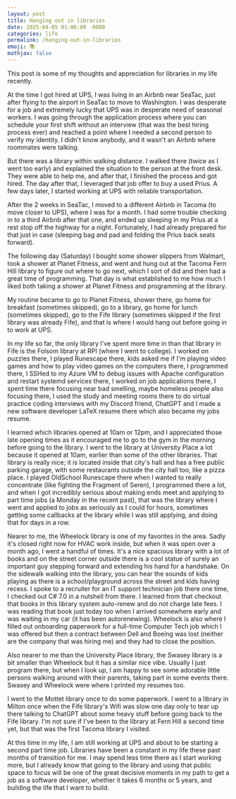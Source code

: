 ```yaml
---
layout: post
title: Hanging out in libraries
date: 2025-04-05 01:06:00 -0800
categories: life
permalink: /hanging-out-in-libraries
emoji: 📚
mathjax: false
---
```


This post is some of my thoughts and appreciation for libraries in my life recently.

At the time I got hired at UPS, I was living in an Airbnb near SeaTac, just after flying to the airport in SeaTac to move to Washington. I was desperate for a job and extremely lucky that UPS was in desperate need of seasonal workers. I was going through the application process where you can schedule your first shift without an interview (that was the best hiring process ever) and reached a point where I needed a second person to verify my identity. I didn't know anybody, and it wasn't an Airbnb where roommates were talking.

But there was a library within walking distance. I walked there (twice as I went too early) and explained the situation to the person at the front desk. They were able to help me, and after that, I finished the process and got hired. The day after that, I leveraged that job offer to buy a used Prius. A few days later, I started working at UPS with reliable transportation.

After the 2 weeks in SeaTac, I moved to a different Airbnb in Tacoma (to move closer to UPS), where I was for a month. I had some trouble checking in to a third Airbnb after that one, and ended up sleeping in my Prius at a rest stop off the highway for a night. Fortunately, I had already prepared for that just in case (sleeping bag and pad and folding the Prius back seats forward).

The following day (Saturday) I bought some shower slippers from Walmart, took a shower at Planet Fitness, and went and hung out at the Tacoma Fern Hill library to figure out where to go next, which I sort of did and then had a great time of programming. That day is what established to me how much I liked both taking a shower at Planet Fitness and programming at the library.

My routine became to go to Planet Fitness, shower there, go home for breakfast (sometimes skipped), go to a library, go home for lunch (sometimes skipped), go to the Fife library (sometimes skipped if the first library was already Fife), and that is where I would hang out before going in to work at UPS. 

In my life so far, the only library I've spent more time in than that library in Fife is the Folsom library at RPI (where I went to college). I worked on puzzles there, I played Runescape there, kids asked me if I'm playing video games and how to play video games on the computers there, I programmed there, I SSHed to my Azure VM to debug issues with Apache configuration and restart systemd services there, I worked on job applications there, I spent time there focusing near bad smelling, maybe homeless people also focusing there, I used the study and meeting rooms there to do virtual practice coding interviews with my Discord friend, ChatGPT and I made a new software developer LaTeX resume there which also became my jobs resume.

I learned which libraries opened at 10am or 12pm, and I appreciated those late opening times as it encouraged me to go to the gym in the morning before going to the library. I went to the library at University Place a lot because it opened at 10am, earlier than some of the other libraries. That library is really nice; it is located inside that city's hall and has a free public parking garage, with some restaurants outside the city hall too, like a pizza place. I played OldSchool Runescape there when I wanted to really concentrate (like fighting the Fragment of Seren), I programmed there a lot, and when I got incredibly serious about making ends meet and applying to part time jobs (a Monday in the recent past), that was the library where I went and applied to jobs as seriously as I could for hours, sometimes getting some callbacks at the library while I was still applying, and doing that for days in a row.

Nearer to me, the Wheelock library is one of my favorites in the area. Sadly it's closed right now for HVAC work inside, but when it was open over a month ago, I went a handful of times. It's a nice spacious library with a lot of books and on the street corner outside there is a cool statue of surely an important guy stepping forward and extending his hand for a handshake. On the sidewalk walking into the library, you can hear the sounds of kids playing as there is a school/playground across the street and kids having recess. I spoke to a recruiter for an IT support technician job there one time, I checked out C# 7.0 in a nutshell from there. I learned from that checkout that books in this library system auto-renew and do not charge late fees. I was reading that book just today too when I arrived somewhere early and was waiting in my car (it has been autorenewing). Wheelock is also where I filled out onboarding paperwork for a full-time Computer Tech job which I was offered but then a contract between Dell and Boeing was lost (neither are the company that was hiring me) and they had to close the position.

Also nearer to me than the University Place library, the Swasey library is a bit smaller than Wheelock but it has a similar nice vibe. Usually I just program there, but when I look up, I am happy to see some adorable little persons walking around with their parents, taking part in some events there. Swasey and Wheelock were where I printed my resumes too.

I went to the Mottet library once to do some paperwork. I went to a library in Milton once when the Fife library's Wifi was slow one day only to tear up there talking to ChatGPT about some heavy stuff before going back to the Fife library. I'm not sure if I've been to the library at Fern Hill a second time yet, but that was the first Tacoma library I visited.

At this time in my life, I am still working at UPS and about to be starting a second part time job. Libraries have been a constant in my life these past months of transition for me. I may spend less time there as I start working more, but I already know that going to the library and using that public space to focus will be one of the great decisive moments in my path to get a job as a software developer, whether it takes 6 months or 5 years, and building the life that I want to build.

